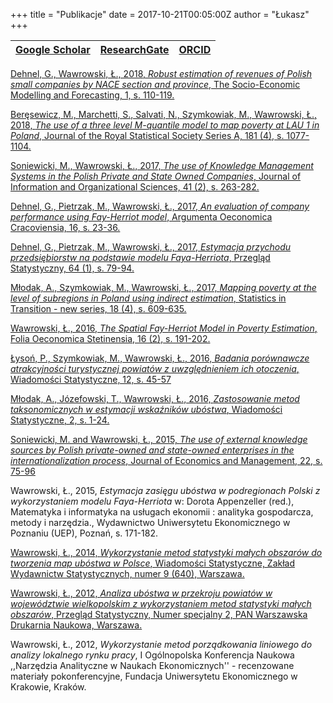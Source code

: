 +++
title = "Publikacje"
date = 2017-10-21T00:05:00Z
author = "Łukasz"
+++

| [Google Scholar](https://scholar.google.pl/citations?user=nQFr4NMAAAAJ) | [ResearchGate](https://www.researchgate.net/profile/Lukasz_Wawrowski) | [ORCID](https://orcid.org/0000-0002-1201-5344) |
|:-----:|:-----:|:-----:|

[Dehnel, G., Wawrowski, Ł., 2018, _Robust estimation of revenues of Polish small companies by NACE section and province_, The Socio-Economic Modelling and Forecasting, 1, s. 110-119.](/articles/proc_2018.pdf)

[Beręsewicz, M., Marchetti, S., Salvati, N., Szymkowiak, M., Wawrowski, Ł., 2018, _The use of a three level M-quantile model to map poverty at LAU 1 in Poland_, Journal of the Royal Statistical Society Series A, 181 (4), s. 1077-1104.](https://rss.onlinelibrary.wiley.com/doi/10.1111/rssa.12349)

[Soniewicki, M., Wawrowski, Ł., 2017, _The use of Knowledge Management Systems in the Polish Private and State Owned Companies_, Journal of Information and Organizational Sciences, 41 (2), s. 263-282.](/articles/jios_2017.pdf)

[Dehnel, G., Pietrzak, M., Wawrowski, Ł., 2017, _An evaluation of company performance using Fay-Herriot model_, Argumenta Oeconomica Cracoviensia,  16, s. 23-36.](/articles/aoc_2017.pdf)

[Dehnel, G., Pietrzak, M., Wawrowski, Ł., 2017, _Estymacja przychodu przedsiębiorstw na podstawie modelu Faya-Herriota_, Przegląd Statystyczny, 64 (1), s. 79-94.](/articles/ps_2017.pdf)

[Młodak, A., Szymkowiak, M., Wawrowski, Ł., 2017, _Mapping poverty at the level of subregions in Poland using indirect estimation_, Statistics in Transition - new series, 18 (4), s. 609-635.](/articles/sit_2017.pdf)

[Wawrowski, Ł., 2016, _The Spatial Fay-Herriot Model in Poverty Estimation_, Folia Oeconomica Stetinensia, 16 (2), s. 191-202.](/articles/folia_2016.pdf)

[Łysoń, P., Szymkowiak, M., Wawrowski, Ł., 2016, _Badania porównawcze atrakcyjności turystycznej powiatów z uwzględnieniem ich otoczenia_, Wiadomości Statystyczne, 12, s. 45-57](/articles/ws_2016_12.pdf)

[Młodak, A., Józefowski, T., Wawrowski, Ł., 2016, _Zastosowanie metod taksonomicznych w estymacji wskaźników ubóstwa_, Wiadomości Statystyczne, 2, s. 1-24.](/articles/ws_2016_02.pdf)

[Soniewicki, M. and Wawrowski, Ł., 2015, _The use of external knowledge sources by Polish private-owned and state-owned enterprises in the internationalization process_, Journal of Economics and Management, 22, s. 75-96](/articles/jem_2015.pdf)

Wawrowski, Ł., 2015, _Estymacja zasięgu ubóstwa w podregionach Polski z wykorzystaniem modelu Faya-Herriota_ w: Dorota Appenzeller (red.), Matematyka i informatyka na usługach ekonomii : analityka gospodarcza, metody i narzędzia., Wydawnictwo Uniwersytetu Ekonomicznego w Poznaniu (UEP), Poznań, s. 171-182.

[Wawrowski, Ł., 2014, _Wykorzystanie metod statystyki małych obszarów do tworzenia map ubóstwa w Polsce_, Wiadomości Statystyczne, Zakład Wydawnictw Statystycznych, numer 9 (640),  Warszawa.](/articles/ws_2014.pdf)

[Wawrowski, Ł., 2012, _Analiza ubóstwa w przekroju powiatów w województwie wielkopolskim z wykorzystaniem metod statystyki małych obszarów_, Przegląd Statystyczny, Numer specjalny 2, PAN Warszawska Drukarnia Naukowa, Warszawa.](/articles/ps_2012.pdf)

Wawrowski, Ł., 2012, _Wykorzystanie metod porządkowania liniowego do analizy lokalnego rynku pracy_, I Ogólnopolska Konferencja Naukowa ,,Narzędzia Analityczne w Naukach Ekonomicznych'' - recenzowane materiały pokonferencyjne, Fundacja Uniwersytetu Ekonomicznego w Krakowie, Kraków.